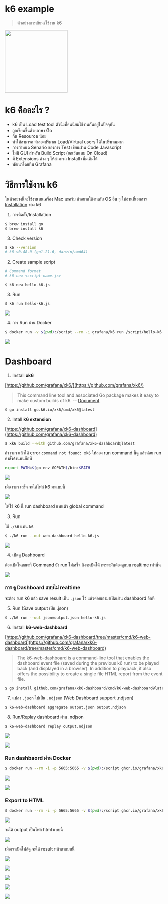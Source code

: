 # k6 example

> ตัวอย่างการเขียน/ใช้งาน k6

<img src="./k6-icon.png" width="200">

# k6 คืออะไร ?

- k6 เป็น Load test tool ตัวนึงที่คนนิยมใช้งานกันอยู่ในปัจจุบัน
- ถูกเขียนขึ้นด้วยภาษา Go
- กิน Resource น้อย
- ทำให้สามารถ จำลองปริมาณ Load/Virtual users ได้ในปริมาณมาก
- การกำหนด Senario ของการ Test เขียนผ่าน Code Javascript 
- ไม่มี GUI สำหรับ Build Script (ยกเว้นแบบ On Cloud)
- มี Extensions ต่าง ๆ ให้สามารถ Install เพิ่มเติมได้
- พัฒนาโดยทีม Grafana

# วิธีการใช้งาน k6

ในตัวอย่างนี้จะใช้งานบนเครื่อง Mac นะครับ ถ้าอยากใช้งานกับ OS อื่น ๆ ให้อ่านที่เอกสาร [Installation](https://k6.io/docs/get-started/installation/) ของ k6

1. การติดตั้ง/Installation

```sh
$ brew install go
$ brew install k6
```

3. Check version

```sh
$ k6 --version
# k6 v0.48.0 (go1.21.6, darwin/amd64)
```

2. Create sample script

```sh
# Command format
# k6 new <script-name.js>

$ k6 new hello-k6.js
```

3. Run

```sh
$ k6 run hello-k6.js
```

![](how-to-use.png)

4. การ Run ผ่าน Docker 

```sh
$ docker run -v $(pwd):/script --rm -i grafana/k6 run /script/hello-k6.js 
```

![](./run-via-docker.png)

# Dashboard

1. Install **xk6**

[https://github.com/grafana/xk6/](https://github.com/grafana/xk6/)

> This command line tool and associated Go package makes it easy to make custom builds of k6. -- [Document](https://github.com/grafana/xk6)

```sh
$ go install go.k6.io/xk6/cmd/xk6@latest
```

2. Intall **k6 extension** 

[https://github.com/grafana/xk6-dashboard](https://github.com/grafana/xk6-dashboard)

```sh
$ xk6 build --with github.com/grafana/xk6-dashboard@latest
```

ถ้า run แล้วได้ error `command not found: xk6` ให้ลอง run command นี้ดู แล้วค่อย run คำสั่งด้านบนอีกที

```sh
export PATH=$(go env GOPATH)/bin:$PATH
```

![](./install-dashboard.png)

เมื่อ run เสร็จ จะได้ไฟล์ k6 มาแบบนี้

![](./install-dashboard-result.png)

ให้ใช้ k6 นี้ run dashboard แทนตัว global command 

3. Run  

ใช้ `./k6` แทน `k6`

```sh
$ ./k6 run --out web-dashboard hello-k6.js
```

![](./run-with-dashboard.png)


4. เปิดดู Dashboard    

ต้องเปิดในขณะที่ Command ยัง run ไม่เสร็จ ถึงจะเปิดได้ เพราะมันต้องดูแบบ realtime เท่านั้น

![](./dashboard.png)

### การ ดู Dashboard แบบไม่ realtime  

จะต้อง run k6 แล้ว save result เป็น `.json` ไว้ แล้วค่อยเอามาเปิดผ่าน dashbaord อีกที 

5. Run (Save output เป็น .json)

```sh
$ ./k6 run --out json=output.json hello-k6.js
```

6. Install **k6-web-dashboard**

[https://github.com/grafana/xk6-dashboard/tree/master/cmd/k6-web-dashboard](https://github.com/grafana/xk6-dashboard/tree/master/cmd/k6-web-dashboard)

> The k6-web-dashboard is a command-line tool that enables the dashboard event file (saved during the previous k6 run) to be played back (and displayed in a browser). In addition to playback, it also offers the possibility to create a single file HTML report from the event file.

```sh
$ go install github.com/grafana/xk6-dashboard/cmd/k6-web-dashboard@latest
```

7. แปลง `.json` ไปเป็น `.ndjson` (Web Dashboard support .ndjson)

```sh
$ k6-web-dashboard aggregate output.json output.ndjson
```

8. Run/Replay dashboard ผ่าน .ndjson

```sh
$ k6-web-dashboard replay output.ndjson
```

![](./replay-dashboard.png)

![](./replay-dashboard-result.png)

### Run dashbaord ผ่าน Docker

```sh
$ docker run --rm -i -p 5665:5665 -v $(pwd):/script ghcr.io/grafana/xk6-dashboard:0.7.2 run --out web-dashboard /script/hello-k6.js
```

![](./run-with-dashboard-via-docker.png)

![](./dashboard-with-docker-result.png)

### Export to HTML

```sh
$ docker run --rm -i -p 5665:5665 -v $(pwd):/script ghcr.io/grafana/xk6-dashboard:0.7.2 run --out web-dashboard=export=/script/output.html /script/hello-k6.js
```

![](./export-to-html-via-docker.png)

จะได้ output เป็นไฟล์ html แบบนี้ 

![](./output-html-via-docker.png)

เมื่อเราเปิดไฟล์ดู จะได้ result หน้าตาแบบนี้

![](./output-html-1.png)

![](./output-html-2.png)

![](./output-html-3.png)

![](./output-html-4.png)

![](./output-html-5.png)
